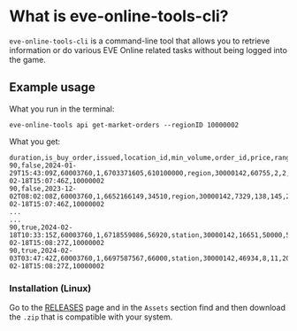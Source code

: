 # What is eve-online-tools-cli?

`eve-online-tools-cli` is a command-line tool that allows you to retrieve information or do various EVE Online related tasks without being logged into the game.

## Example usage

What you run in the terminal:

```
eve-online-tools api get-market-orders --regionID 10000002
```

What you get:

```
duration,is_buy_order,issued,location_id,min_volume,order_id,price,range,system_id,type_id,volume_remain,volume_total,downloaded_at,region_id
90,false,2024-01-29T15:43:09Z,60003760,1,6703371605,610100000,region,30000142,60755,2,2,2024-02-18T15:07:46Z,10000002
90,false,2023-12-02T08:02:08Z,60003760,1,6652166149,34510,region,30000142,7329,138,145,2024-02-18T15:07:46Z,10000002
...
...
90,true,2024-02-18T10:33:15Z,60003760,1,6718559086,56920,station,30000142,16651,50000,50000,2024-02-18T15:08:27Z,10000002
90,true,2024-02-03T03:47:42Z,60003760,1,6697587567,66000,station,30000142,46934,8,11,2024-02-18T15:08:27Z,10000002
```

### Installation (Linux)

Go to the [RELEASES](https://github.com/GabrielDCelery/eve-online-tools-cli/releases) page and in the `Assets` section find and then download the `.zip` that is compatible with your system.
